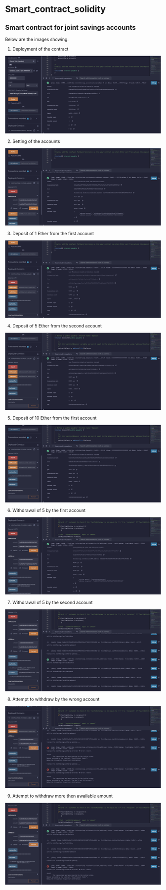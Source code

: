 # Smart_contract_solidity
## Smart contract for joint savings accounts 

Below are the images showing:
1. Deployment of the contract

![screenshot](./Execution_Results/deploy.png)

2. Setting of the accounts 

![screenshot](./Execution_Results/setAccounts.png)

3. Deposit of 1 Ether from the first account

![screenshot](./Execution_Results/deposit_1_ether.png)

4. Deposit of 5 Ether from the second account

![screenshot](./Execution_Results/deposit_5_ether.png)

5. Deposit of 10 Ether from the first account

![screenshot](./Execution_Results/deposit_10_ether.png)

6. Withdrawal of 5 by the first account

![screenshot](./Execution_Results/withdraw_5_ether.png)

7. Withdrawal of 5 by the second account

![screenshot](./Execution_Results/withdraw_10_ether.png)

8. Attempt to withdraw by the wrong account

![screenshot](./Execution_Results/withdraw_wrong_account.png)

9. Attempt to withdraw more then awailable amount

![screenshot](./Execution_Results/withdraw_wrong_amount.png)
